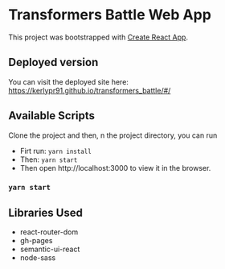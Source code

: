 # Transformers Battle Web App
This project was bootstrapped with [Create React App](https://github.com/facebook/create-react-app).

## Deployed version

You can visit the deployed site here: https://kerlypr91.github.io/transformers_battle/#/

## Available Scripts

Clone the project and then, n the project directory, you can run

- Firt run: `yarn install`
- Then: `yarn start`
- Then open http://localhost:3000 to view it in the browser.

### `yarn start`

## Libraries Used

- react-router-dom
- gh-pages 
- semantic-ui-react
- node-sass


